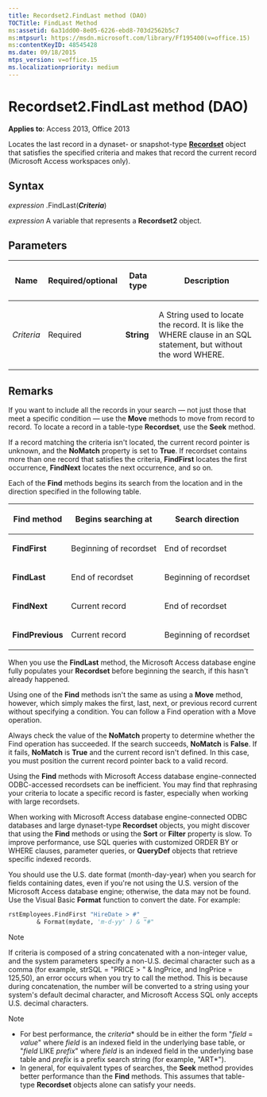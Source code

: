 ```yaml
---
title: Recordset2.FindLast method (DAO)
TOCTitle: FindLast Method
ms:assetid: 6a31dd00-8e05-6226-ebd8-703d2562b5c7
ms:mtpsurl: https://msdn.microsoft.com/library/Ff195400(v=office.15)
ms:contentKeyID: 48545428
ms.date: 09/18/2015
mtps_version: v=office.15
ms.localizationpriority: medium
---
```


# Recordset2.FindLast method (DAO)

**Applies to**: Access 2013, Office 2013

Locates the last record in a dynaset- or snapshot-type **[Recordset](recordset-object-dao.md)** object that satisfies the specified criteria and makes that record the current record (Microsoft Access workspaces only).

## Syntax

*expression* .FindLast(***Criteria***)

*expression* A variable that represents a **Recordset2** object.

## Parameters

<table>
<colgroup>
<col />
<col />
<col />
<col />
</colgroup>
<thead>
<tr class="header">
<th><p>Name</p></th>
<th><p>Required/optional</p></th>
<th><p>Data type</p></th>
<th><p>Description</p></th>
</tr>
</thead>
<tbody>
<tr class="odd">
<td><p><em>Criteria</em></p></td>
<td><p>Required</p></td>
<td><p><strong>String</strong></p></td>
<td><p>A String used to locate the record. It is like the WHERE clause in an SQL statement, but without the word WHERE.</p></td>
</tr>
</tbody>
</table>


## Remarks

If you want to include all the records in your search — not just those that meet a specific condition — use the **Move** methods to move from record to record. To locate a record in a table-type **Recordset**, use the **Seek** method.

If a record matching the criteria isn't located, the current record pointer is unknown, and the **NoMatch** property is set to **True**. If recordset contains more than one record that satisfies the criteria, **FindFirst** locates the first occurrence, **FindNext** locates the next occurrence, and so on.

Each of the **Find** methods begins its search from the location and in the direction specified in the following table.

<table>
<colgroup>
<col />
<col />
<col />
</colgroup>
<thead>
<tr class="header">
<th><p>Find method</p></th>
<th><p>Begins searching at</p></th>
<th><p>Search direction</p></th>
</tr>
</thead>
<tbody>
<tr class="odd">
<td><p><strong>FindFirst</strong></p></td>
<td><p>Beginning of recordset</p></td>
<td><p>End of recordset</p></td>
</tr>
<tr class="even">
<td><p><strong>FindLast</strong></p></td>
<td><p>End of recordset</p></td>
<td><p>Beginning of recordset</p></td>
</tr>
<tr class="odd">
<td><p><strong>FindNext</strong></p></td>
<td><p>Current record</p></td>
<td><p>End of recordset</p></td>
</tr>
<tr class="even">
<td><p><strong>FindPrevious</strong></p></td>
<td><p>Current record</p></td>
<td><p>Beginning of recordset</p></td>
</tr>
</tbody>
</table>


When you use the **FindLast** method, the Microsoft Access database engine fully populates your **Recordset** before beginning the search, if this hasn't already happened.

Using one of the **Find** methods isn't the same as using a **Move** method, however, which simply makes the first, last, next, or previous record current without specifying a condition. You can follow a Find operation with a Move operation.

Always check the value of the **NoMatch** property to determine whether the Find operation has succeeded. If the search succeeds, **NoMatch** is **False**. If it fails, **NoMatch** is **True** and the current record isn't defined. In this case, you must position the current record pointer back to a valid record.

Using the **Find** methods with Microsoft Access database engine-connected ODBC-accessed recordsets can be inefficient. You may find that rephrasing your criteria to locate a specific record is faster, especially when working with large recordsets.

When working with Microsoft Access database engine-connected ODBC databases and large dynaset-type **Recordset** objects, you might discover that using the **Find** methods or using the **Sort** or **Filter** property is slow. To improve performance, use SQL queries with customized ORDER BY or WHERE clauses, parameter queries, or **QueryDef** objects that retrieve specific indexed records.

You should use the U.S. date format (month-day-year) when you search for fields containing dates, even if you're not using the U.S. version of the Microsoft Access database engine; otherwise, the data may not be found. Use the Visual Basic **Format** function to convert the date. For example:

```vb
rstEmployees.FindFirst "HireDate > #" _ 
        & Format(mydate, 'm-d-yy' ) & "#" 
```

> [!NOTE]
> If criteria is composed of a string concatenated with a non-integer value, and the system parameters specify a non-U.S. decimal character such as a comma (for example, strSQL = "PRICE \> " & lngPrice, and lngPrice = 125,50), an error occurs when you try to call the method. This is because during concatenation, the number will be converted to a string using your system's default decimal character, and Microsoft Access SQL only accepts U.S. decimal characters.

> [!NOTE]
> - For best performance, the *criteria** should be in either the form "*field* = *value*" where *field* is an indexed field in the underlying base table, or "*field* LIKE *prefix*" where *field* is an indexed field in the underlying base table and *prefix* is a prefix search string (for example, "ART*").
> - In general, for equivalent types of searches, the **Seek** method provides better performance than the **Find** methods. This assumes that table-type **Recordset** objects alone can satisfy your needs.



